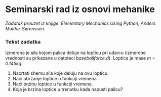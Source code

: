 # Seminarski rad iz osnovi mehanike

_Zadatak preuzet iz knjige: Elementary Mechanics Using Python, Anders Malthe-Sørenssen._

### Tekst zadatka

Izmerena je sila kojom palica deluje na lopticu pri udarcu (izmerene vrednosti
su prikazane u datoteci _baseballforce.d_). 
Loptica je mase _m = 0.145kg_.

1. Nacrtati shemu sila koje deluju na ovu lopticu.
2. Naći ubrzanje loptice u funkciji vremena.
3. Naći brzinu loptice u funkciji vremena.
4. Koja je brzina loptice u trenutku kada napusti palicu?
